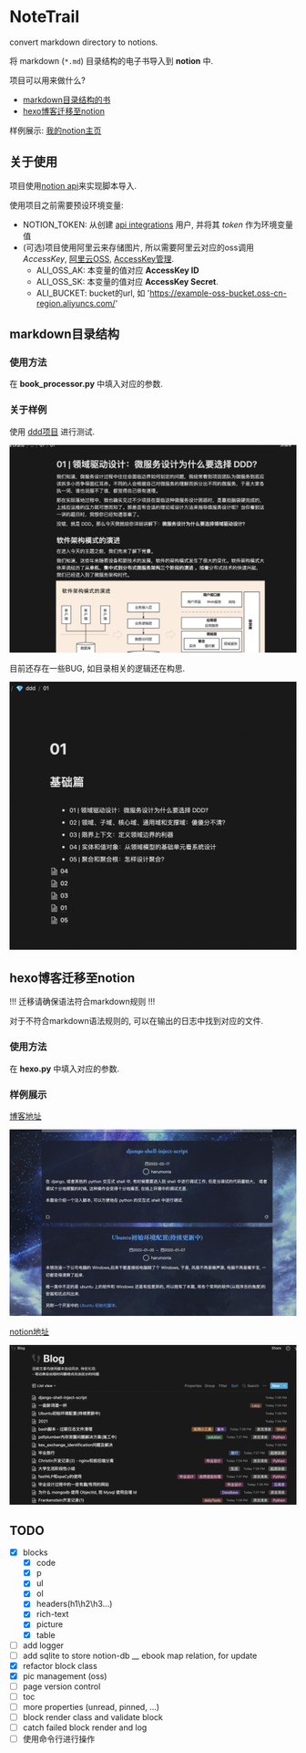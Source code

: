 # NoteTrail

convert markdown directory to notions.

将 markdown (`*.md`) 目录结构的电子书导入到 __notion__ 中.

项目可以用来做什么?

- [markdown目录结构的书](#markdown目录结构的书)
- [hexo博客迁移至notion](#hexo博客迁移至notion)

样例展示: [我的notion主页](https://harumonia.notion.site/Harumonia-e1d77980f1b942beb0ac80c3f3448a8d)

## 关于使用

项目使用[notion api](https://developers.notion.com/)来实现脚本导入.

使用项目之前需要预设环境变量:

- NOTION_TOKEN: 从创建 [api integrations](https://www.notion.so/my-integrations) 用户, 并将其 _token_ 作为环境变量值
- (可选)项目使用阿里云来存储图片, 所以需要阿里云对应的oss调用 _AccessKey_, [阿里云OSS](https://oss.console.aliyun.com/overview), [AccessKey管理](https://ram.console.aliyun.com/users).
  - ALI_OSS_AK: 本变量的值对应 __AccessKey ID__
  - ALI_OSS_SK: 本变量的值对应 __AccessKey Secret__.
  - ALI_BUCKET: bucket的url, 如 'https://example-oss-bucket.oss-cn-region.aliyuncs.com/'

## markdown目录结构

### 使用方法

在 __book_processor.py__ 中填入对应的参数.

### 关于样例

使用 [ddd项目](https://github.com/zq99299/note-book2/tree/master/docs/ddd) 进行测试.

![bookcontent](./static/bookcontent.png)

目前还存在一些BUG, 如目录相关的逻辑还在构思.

![tocbug](./static/tocbug.png)


## hexo博客迁移至notion

!!!  迁移请确保语法符合markdown规则 !!!

对于不符合markdown语法规则的, 可以在输出的日志中找到对应的文件.

### 使用方法

在 __hexo.py__ 中填入对应的参数.

### 样例展示

[博客地址](https://blog.harumonia.moe/)

![hexoblog](./static/hexoblog.png)

[notion地址](https://harumonia.notion.site/5dfca79037874290b22dec916bdc9f07?v=7c41717134644508b4288d9acc90ca98)

![notionblog](./static/notionblog.png)

## TODO

- [x] blocks
  - [x] code
  - [x] p
  - [x] ul
  - [x] ol
  - [x] headers(h1\h2\h3...)
  - [x] rich-text
  - [x] picture
  - [x] table
- [ ] add logger
- [ ] add sqlite to store notion-db __ ebook map relation, for update
- [x] refactor block class
- [x] pic management (oss)
- [ ] page version control
- [ ] toc
- [ ] more properties (unread, pinned, ...)
- [ ] block render class and validate block
- [ ] catch failed block render and log
- [ ] 使用命令行进行操作
